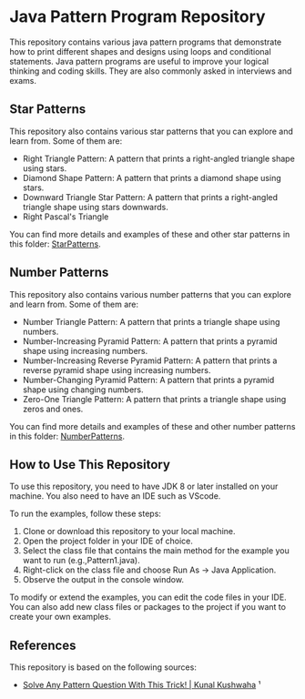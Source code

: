 # Java Pattern Program Repository

This repository contains various java pattern programs that demonstrate how to print different shapes and designs using loops and conditional statements. Java pattern programs are useful to improve your logical thinking and coding skills. They are also commonly asked in interviews and exams.

## Star Patterns

This repository also contains various star patterns that you can explore and learn from. Some of them are:

- Right Triangle Pattern: A pattern that prints a right-angled triangle shape using stars.
- Diamond Shape Pattern: A pattern that prints a diamond shape using stars.
- Downward Triangle Star Pattern: A pattern that prints a right-angled triangle shape using stars downwards.
- Right Pascal's Triangle

You can find more details and examples of these and other star patterns in this folder: [StarPatterns](./StarPatterns).

## Number Patterns

This repository also contains various number patterns that you can explore and learn from. Some of them are:

- Number Triangle Pattern: A pattern that prints a triangle shape using numbers.
- Number-Increasing Pyramid Pattern: A pattern that prints a pyramid shape using increasing numbers.
- Number-Increasing Reverse Pyramid Pattern: A pattern that prints a reverse pyramid shape using increasing numbers.
- Number-Changing Pyramid Pattern: A pattern that prints a pyramid shape using changing numbers.
- Zero-One Triangle Pattern: A pattern that prints a triangle shape using zeros and ones.

You can find more details and examples of these and other number patterns in this folder: [NumberPatterns](./NumberPatterns).

## How to Use This Repository

To use this repository, you need to have JDK 8 or later installed on your machine. You also need to have an IDE such as VScode.

To run the examples, follow these steps:

1. Clone or download this repository to your local machine.
2. Open the project folder in your IDE of choice.
3. Select the class file that contains the main method for the example you want to run (e.g.,Pattern1.java).
4. Right-click on the class file and choose Run As -> Java Application.
5. Observe the output in the console window.

To modify or extend the examples, you can edit the code files in your IDE. You can also add new class files or packages to the project if you want to create your own examples.

## References

This repository is based on the following sources:

- [Solve Any Pattern Question With This Trick! | Kunal Kushwaha](https://youtu.be/lsOOs5J8ycw) ¹
